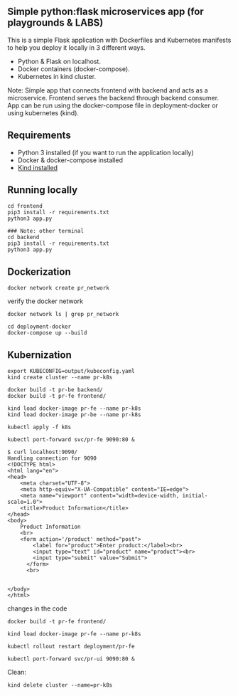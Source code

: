 ## Simple python:flask microservices app (for playgrounds & LABS) 

This is a simple Flask application with Dockerfiles and Kubernetes manifests to help you deploy it locally in 3 different ways.
- Python & Flask on localhost.
- Docker containers (docker-compose).
- Kubernetes in kind cluster.

Note: Simple app that connects frontend with backend and acts as a microservice. Frontend serves the backend through backend consumer. 
App can be run using the docker-compose file in deployment-docker or using kubernetes (kind).


## Requirements

- Python 3 installed (if you want to run the application locally)
- Docker & docker-compose installed
- [Kind installed](https://kind.sigs.k8s.io/)


## Running locally

```
cd frontend
pip3 install -r requirements.txt
python3 app.py

### Note: other terminal
cd backend
pip3 install -r requirements.txt
python3 app.py
```

## Dockerization

```
docker network create pr_network
```
verify the docker network
```
docker network ls | grep pr_network
```

```
cd deployment-docker
docker-compose up --build
```


## Kubernization

```
export KUBECONFIG=output/kubeconfig.yaml
kind create cluster --name pr-k8s
```

```
docker build -t pr-be backend/
docker build -t pr-fe frontend/
```

```
kind load docker-image pr-fe --name pr-k8s
kind load docker-image pr-be --name pr-k8s

```

```
kubectl apply -f k8s
```

```
kubectl port-forward svc/pr-fe 9090:80 &

$ curl localhost:9090/
Handling connection for 9090
<!DOCTYPE html>
<html lang="en">
<head>
    <meta charset="UTF-8">
    <meta http-equiv="X-UA-Compatible" content="IE=edge">
    <meta name="viewport" content="width=device-width, initial-scale=1.0">
    <title>Product Information</title>
</head>
<body>
    Product Information
    <br>
    <form action='/product' method="post">
        <label for="product">Enter product:</label><br>
        <input type="text" id="product" name="product"><br>
        <input type="submit" value="Submit">
      </form>
      <br>
      

</body>
</html>

```

changes in the code

```
docker build -t pr-fe frontend/

kind load docker-image pr-fe --name pr-k8s

kubectl rollout restart deployment/pr-fe

kubectl port-forward svc/pr-ui 9090:80 &
```

Clean:

```
kind delete cluster --name=pr-k8s

```
